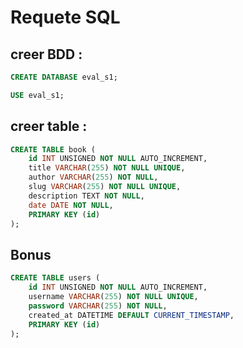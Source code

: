 # Requete SQL

## creer BDD :

```SQL
CREATE DATABASE eval_s1;

USE eval_s1;
```

## creer table :

```SQL
CREATE TABLE book (
    id INT UNSIGNED NOT NULL AUTO_INCREMENT,
    title VARCHAR(255) NOT NULL UNIQUE,
    author VARCHAR(255) NOT NULL,
    slug VARCHAR(255) NOT NULL UNIQUE,
    description TEXT NOT NULL,
    date DATE NOT NULL,
    PRIMARY KEY (id)
);
```

## Bonus

```SQL
CREATE TABLE users (
    id INT UNSIGNED NOT NULL AUTO_INCREMENT,
    username VARCHAR(255) NOT NULL UNIQUE,
    password VARCHAR(255) NOT NULL,
    created_at DATETIME DEFAULT CURRENT_TIMESTAMP,
    PRIMARY KEY (id)
);
```
